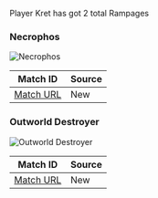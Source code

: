Player Kret has got 2 total Rampages

### Necrophos
![Necrophos](https://cdn.cloudflare.steamstatic.com/apps/dota2/images/dota_react/heroes/necrolyte.png)

| Match ID | Source |
|----------|--------|
| [Match URL](https://www.opendota.com/matches/8478392509) | New |

### Outworld Destroyer
![Outworld Destroyer](https://cdn.cloudflare.steamstatic.com/apps/dota2/images/dota_react/heroes/obsidian_destroyer.png)

| Match ID | Source |
|----------|--------|
| [Match URL](https://www.opendota.com/matches/8375961807) | New |


